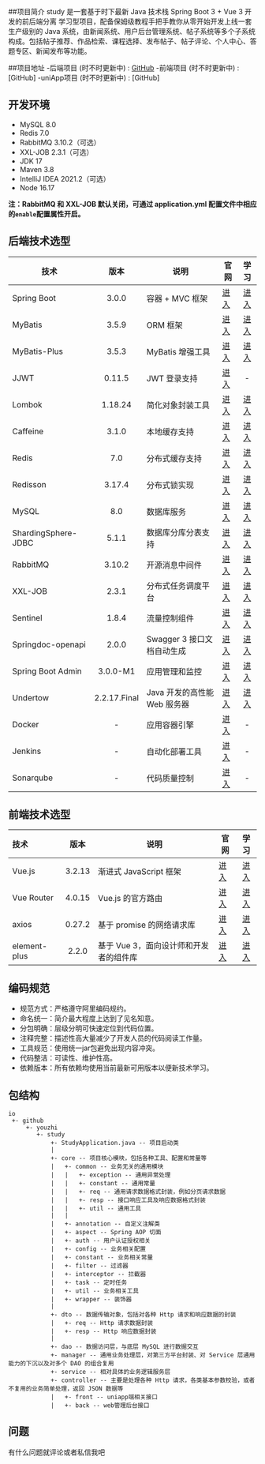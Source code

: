 
##项目简介
study 是一套基于时下最新 Java 技术栈 Spring Boot 3 + Vue 3 开发的前后端分离 学习型项目，配备保姆级教程手把手教你从零开始开发上线一套生产级别的 Java 系统，由新闻系统、用户后台管理系统、帖子系统等多个子系统构成。包括帖子推荐、作品检索、课程选择、发布帖子、帖子评论、个人中心、答题专区、新闻发布等功能。

##项目地址
-后端项目 (时不时更新中) : [GitHub](https://github.com/1YouZhi1/Study)
-前端项目 (时不时更新中) : [GitHub]
-uniApp项目 (时不时更新中) : [GitHub]

## 开发环境

- MySQL 8.0
- Redis 7.0
- RabbitMQ 3.10.2（可选）
- XXL-JOB 2.3.1（可选）
- JDK 17
- Maven 3.8
- IntelliJ IDEA 2021.2（可选）
- Node 16.17

**注：RabbitMQ 和 XXL-JOB 默认关闭，可通过 application.yml 配置文件中相应的`enable`配置属性开启。**

## 后端技术选型

| 技术                  |       版本       | 说明                  | 官网                                |                                                              学习                                                               |
|---------------------|:--------------:|---------------------| --------------------------------------- |:-----------------------------------------------------------------------------------------------------------------------------:|
| Spring Boot         | 3.0.0 | 容器 + MVC 框架         | [进入](https://spring.io/projects/spring-boot)  |                              [进入](https://docs.spring.io/spring-boot/docs/3.0.0/reference/html)                               |
| MyBatis             |     3.5.9      | ORM 框架              | [进入](http://www.mybatis.org)                  |                                       [进入](https://mybatis.org/mybatis-3/zh/index.html)                                       |
| MyBatis-Plus        |     3.5.3      | MyBatis 增强工具        | [进入](https://baomidou.com/)                   |                                           [进入](https://baomidou.com/pages/24112f/)                                            |
| JJWT                |     0.11.5     | JWT 登录支持            | [进入](https://github.com/jwtk/jjwt)            |                                                               -                                                               |
| Lombok              |    1.18.24     | 简化对象封装工具            | [进入](https://github.com/projectlombok/lombok) |                                         [进入](https://projectlombok.org/features/all)                                          |
| Caffeine            |     3.1.0      | 本地缓存支持              | [进入](https://github.com/ben-manes/caffeine)               |                                  [进入](https://github.com/ben-manes/caffeine/wiki/Home-zh-CN)                                  |
| Redis               |      7.0       | 分布式缓存支持             | [进入](https://redis.io)                   |                                                  [进入](https://redis.io/docs)                                                  |
| Redisson            |      3.17.4    | 分布式锁实现              | [进入](https://github.com/redisson/redisson)                  |                              [进入](https://github.com/redisson/redisson/wiki/%E7%9B%AE%E5%BD%95)                               |
| MySQL               |      8.0       | 数据库服务               | [进入](https://www.mysql.com)                  |                       [进入](https://docs.oracle.com/en-us/iaas/mysql-database/doc/getting-started.html)                        |
| ShardingSphere-JDBC |      5.1.1     | 数据库分库分表支持           | [进入](https://shardingsphere.apache.org)                  |                              [进入](https://shardingsphere.apache.org/document/5.1.1/cn/overview)                               |
| RabbitMQ            |     3.10.2     | 开源消息中间件             | [进入](https://www.rabbitmq.com)                  |                                [进入](https://www.rabbitmq.com/tutorials/tutorial-one-java.html)                                |
| XXL-JOB             |     2.3.1      | 分布式任务调度平台           | [进入](https://www.xuxueli.com/xxl-job)                  |                                             [进入](https://www.xuxueli.com/xxl-job)                                             |
| Sentinel            |     1.8.4      | 流量控制组件              | [进入](https://github.com/alibaba/Sentinel)                 |                               [进入](https://github.com/alibaba/Sentinel/wiki/%E4%B8%BB%E9%A1%B5)                               |
| Springdoc-openapi   |     2.0.0      | Swagger 3 接口文档自动生成  | [进入](https://github.com/springdoc/springdoc-openapi)                 |                                                 [进入](https://springdoc.org/)                                                  |
| Spring Boot Admin   |     3.0.0-M1   | 应用管理和监控             | [进入](https://github.com/codecentric/spring-boot-admin)                 |                                [进入](https://codecentric.github.io/spring-boot-admin/3.0.0-M1)                                 |
| Undertow            |  2.2.17.Final  | Java 开发的高性能 Web 服务器 | [进入](https://undertow.io) |                                         [进入](https://undertow.io/documentation.html)                                          |
| Docker              |       -        | 应用容器引擎              | [进入](https://www.docker.com/)                |                                                               -                                                               |
| Jenkins             |       -        | 自动化部署工具             | [进入](https://github.com/jenkinsci/jenkins)   |                                                               -                                                               |
| Sonarqube           |       -        | 代码质量控制              | [进入](https://www.sonarqube.org/)             |                                                               -                                                               |

## 前端技术选型

| 技术               |  版本   | 说明                       | 官网                                |                        学习                         |
| :----------------- | :-----: | -------------------------- | --------------------------------------- | :-------------------------------------------------: |
| Vue.js        |  3.2.13  | 渐进式 JavaScript 框架 | [进入](https://vuejs.org)  |   [进入](https://staging-cn.vuejs.org/guide/introduction.html)    |
| Vue Router            |  4.0.15  | Vue.js 的官方路由                    | [进入](https://router.vuejs.org)                  | [进入](https://router.vuejs.org/zh/guide/) |
| axios       |  0.27.2  | 基于 promise 的网络请求库               | [进入](https://axios-http.com)                  |     [进入](https://axios-http.com/zh/docs/intro)      |
| element-plus               | 2.2.0  | 基于 Vue 3，面向设计师和开发者的组件库   | [进入](https://element-plus.org)            |   [进入](https://element-plus.org/zh-CN/guide/design.html)   |

## 编码规范

- 规范方式：严格遵守阿里编码规约。
- 命名统一：简介最大程度上达到了见名知意。
- 分包明确：层级分明可快速定位到代码位置。
- 注释完整：描述性高大量减少了开发人员的代码阅读工作量。
- 工具规范：使用统一jar包避免出现内容冲突。
- 代码整洁：可读性、维护性高。
- 依赖版本：所有依赖均使用当前最新可用版本以便新技术学习。

## 包结构

```
io
 +- github
     +- youzhi  
        +- study
            +- StudyApplication.java -- 项目启动类
            |
            +- core -- 项目核心模块，包括各种工具、配置和常量等
            |   +- common -- 业务无关的通用模块
            |   |   +- exception -- 通用异常处理
            |   |   +- constant -- 通用常量   
            |   |   +- req -- 通用请求数据格式封装，例如分页请求数据  
            |   |   +- resp -- 接口响应工具及响应数据格式封装 
            |   |   +- util -- 通用工具   
            |   | 
            |   +- annotation -- 自定义注解类
            |   +- aspect -- Spring AOP 切面
            |   +- auth -- 用户认证授权相关
            |   +- config -- 业务相关配置
            |   +- constant -- 业务相关常量         
            |   +- filter -- 过滤器 
            |   +- interceptor -- 拦截器
            |   +- task -- 定时任务
            |   +- util -- 业务相关工具 
            |   +- wrapper -- 装饰器
            |
            +- dto -- 数据传输对象，包括对各种 Http 请求和响应数据的封装
            |   +- req -- Http 请求数据封装
            |   +- resp -- Http 响应数据封装
            |
            +- dao -- 数据访问层，与底层 MySQL 进行数据交互
            +- manager -- 通用业务处理层，对第三方平台封装、对 Service 层通用能力的下沉以及对多个 DAO 的组合复用 
            +- service -- 相对具体的业务逻辑服务层  
            +- controller -- 主要是处理各种 Http 请求，各类基本参数校验，或者不复用的业务简单处理，返回 JSON 数据等
            |   +- front -- uniapp端相关接口
            |   +- back -- web管理后台接口

```
## 问题
有什么问题就评论或者私信我吧
